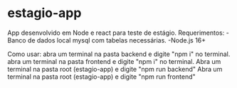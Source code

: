 # estagio-app
App desenvolvido em Node e react para teste de estágio.
Requerimentos:
  -Banco de dados local mysql com tabelas necessárias.
  -Node.js 16+

Como usar:
  abra um terminal na pasta backend e digite "npm i" no terminal.
  abra um terminal na pasta frontend e digite "npm i" no terminal.
  Abra um terminal na pasta root (estagio-app) e digite "npm run backend"
  Abra um terminal na pasta root (estagio-app) e digite "npm run frontend"
